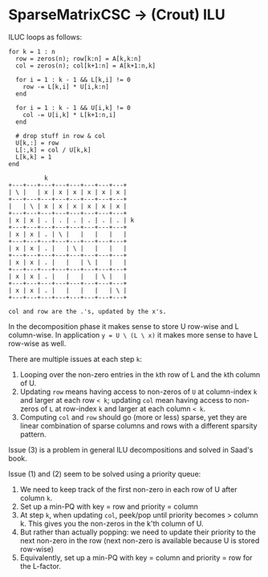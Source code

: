 # SparseMatrixCSC -> (Crout) ILU

ILUC loops as follows:

```
for k = 1 : n
  row = zeros(n); row[k:n] = A[k,k:n]
  col = zeros(n); col[k+1:n] = A[k+1:n,k]

  for i = 1 : k - 1 && L[k,i] != 0
    row -= L[k,i] * U[i,k:n]
  end

  for i = 1 : k - 1 && U[i,k] != 0
    col -= U[i,k] * L[k+1:n,i]
  end

  # drop stuff in row & col
  U[k,:] = row
  L[:,k] = col / U[k,k]
  L[k,k] = 1
end
```

```
          k
+---+---+---+---+---+---+---+---+
| \ |   | x | x | x | x | x | x |
+---+---+---+---+---+---+---+---+
|   | \ | x | x | x | x | x | x |
+---+---+---+---+---+---+---+---+
| x | x | . | . | . | . | . | . | k
+---+---+---+---+---+---+---+---+
| x | x | . | \ |   |   |   |   |
+---+---+---+---+---+---+---+---+
| x | x | . |   | \ |   |   |   |
+---+---+---+---+---+---+---+---+
| x | x | . |   |   | \ |   |   |
+---+---+---+---+---+---+---+---+
| x | x | . |   |   |   | \ |   |
+---+---+---+---+---+---+---+---+
| x | x | . |   |   |   |   | \ |
+---+---+---+---+---+---+---+---+

col and row are the .'s, updated by the x's.
```

In the decomposition phase it makes sense to store U row-wise and L column-wise. In application `y = U \ (L \ x)` it makes more sense to have L row-wise as well.

There are multiple issues at each step `k`:

1. Looping over the non-zero entries in the `k`th row of L and the `k`th column of U.
2. Updating `row` means having access to non-zeros of `U` at column-index `k` and larger at each row `< k`; updating `col` mean having access to non-zeros of `L` at row-index `k` and larger at each column `< k`.
3. Computing `col` and `row` should go (more or less) sparse, yet they are linear combination of sparse columns and rows with a different sparsity pattern.

Issue (3) is a problem in general ILU decompositions and solved in Saad's book.

Issue (1) and (2) seem to be solved using a priority queue:

1. We need to keep track of the first non-zero in each row of U after column `k`.
2. Set up a min-PQ with key = row and priority = column
3. At step `k`, when updating `col`, peek/pop until priority becomes > column k. This gives you the non-zeros in the k'th column of U.
4. But rather than actually popping: we need to update their priority to the next non-zero in the row (next non-zero is available because U is stored row-wise)
5. Equivalently, set up a min-PQ with key = column and priority = row for the L-factor.
